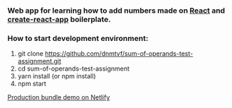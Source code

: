### Web app for learning how to add numbers made on [React](https://reactjs.org) and [create-react-app](https://github.com/facebookincubator/create-react-app) boilerplate.

### How to start development environment:
1. git clone https://github.com/dnmtvf/sum-of-operands-test-assignment.git
2. cd sum-of-operands-test-assignment
3. yarn install (or npm install)
4. npm start

[Production bundle demo on Netlify](https://nifty-benz-a816f6.netlify.com/)
